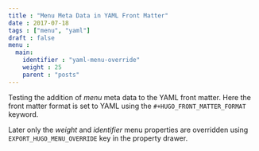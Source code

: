 ```yaml
---
title : "Menu Meta Data in YAML Front Matter"
date : 2017-07-18
tags : ["menu", "yaml"]
draft : false
menu :
  main:
    identifier : "yaml-menu-override"
    weight : 25
    parent : "posts"
---
```


Testing the addition of *menu* meta data to the YAML front
matter. Here the front matter format is set to YAML using the
`#+HUGO_FRONT_MATTER_FORMAT` keyword.

Later only the *weight* and *identifier* menu properties are
overridden using `EXPORT_HUGO_MENU_OVERRIDE` key in the property drawer.
